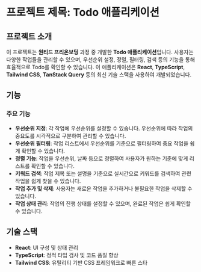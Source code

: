 # 프로젝트 제목: **Todo 애플리케이션**

## 프로젝트 소개

이 프로젝트는 **원티드 프리온보딩** 과정 중 개발한 **Todo 애플리케이션**입니다. 사용자는 다양한 작업들을 관리할 수 있으며, 우선순위 설정, 정렬, 필터링, 검색 등의 기능을 통해 효율적으로 Todo를 확인할 수 있습니다. 이 애플리케이션은 **React**, **TypeScript**, **Tailwind CSS**, **TanStack Query** 등의 최신 기술 스택을 사용하여 개발되었습니다.

## 기능

### 주요 기능
- **우선순위 지정**: 각 작업에 우선순위를 설정할 수 있습니다. 우선순위에 따라 작업의 중요도를 시각적으로 구분하여 관리할 수 있습니다.
- **우선순위 필터링**: 작업 리스트에서 우선순위를 기준으로 필터링하여 중요 작업을 쉽게 확인할 수 있습니다.
- **정렬 기능**: 작업을 우선순위, 날짜 등으로 정렬하여 사용자가 원하는 기준에 맞게 리스트를 확인할 수 있습니다.
- **키워드 검색**: 작업 제목 또는 설명을 기준으로 실시간으로 키워드를 검색하여 관련 작업을 쉽게 찾을 수 있습니다.
- **작업 추가 및 삭제**: 사용자는 새로운 작업을 추가하거나 불필요한 작업을 삭제할 수 있습니다.
- **작업 상태 관리**: 작업의 진행 상태를 설정할 수 있으며, 완료된 작업은 쉽게 확인할 수 있습니다.

## 기술 스택
- **React**: UI 구성 및 상태 관리
- **TypeScript**: 정적 타입 검사 및 코드 품질 향상
- **Tailwind CSS**: 유틸리티 기반 CSS 프레임워크로 빠른 스타
